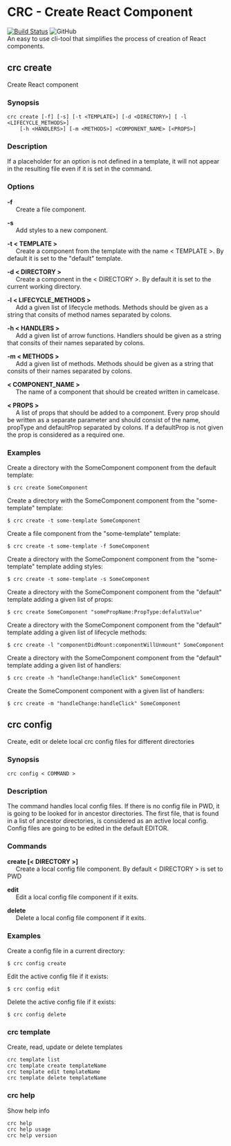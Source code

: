  # CRC - Create React Component
[![Build Status](https://travis-ci.org/aleksandryackovlev/crc.svg?branch=master)](https://travis-ci.org/aleksandryackovlev/crc) ![GitHub](https://img.shields.io/github/license/aleksandryackovlev/crc.svg)  
An easy to use cli-tool that simplifies the process of creation of React components.

## crc create
Create React component
### Synopsis
```shell
crc create [-f] [-s] [-t <TEMPLATE>] [-d <DIRECTORY>] [ -l <LIFECYCLE_METHODS>]
    [-h <HANDLERS>] [-m <METHODS>] <COMPONENT_NAME> [<PROPS>]
```
### Description
If a placeholder for an option is not defined in a template, it will not appear in the resulting file even if it is set in the command.
### Options
**-f**  
&nbsp;&nbsp;&nbsp;&nbsp; Create a file component.

**-s**  
&nbsp;&nbsp;&nbsp;&nbsp; Add styles to a new component.

**-t < TEMPLATE >**  
&nbsp;&nbsp;&nbsp;&nbsp; Create a component from the template with the name < TEMPLATE >. By default it is set to the "default" template.

**-d < DIRECTORY >**  
&nbsp;&nbsp;&nbsp;&nbsp; Create a component in the < DIRECTORY >. By default it is set to the current working directory.

**-l < LIFECYCLE_METHODS >**  
&nbsp;&nbsp;&nbsp;&nbsp; Add a given list of lifecycle methods. Methods should be given as a string that consits of method names separated by colons.

**-h < HANDLERS >**  
&nbsp;&nbsp;&nbsp;&nbsp; Add a given list of arrow functions. Handlers should be given as a string that consits of their names separated by colons.

**-m < METHODS >**  
&nbsp;&nbsp;&nbsp;&nbsp; Add a given list of methods. Methods should be given as a string that consits of their names separated by colons.

**< COMPONENT_NAME >**  
&nbsp;&nbsp;&nbsp;&nbsp; The name of a component that should be created written in camelcase.

**< PROPS >**  
&nbsp;&nbsp;&nbsp;&nbsp; A list of props that should be added to a component. Every prop should be written as a separate parameter and should consist of the name, propType and defaultProp separated by colons. If a defaultProp is not given the prop is considered as a required one.

### Examples
Create a directory with the SomeComponent component from the default template:
```shell
$ crc create SomeComponent
```
Create a directory with the SomeComponent component from the "some-template" template:
```shell
$ crc create -t some-template SomeComponent
```
Create a file component from the "some-template" template:
```shell
$ crc create -t some-template -f SomeComponent
```
Create a directory with the SomeComponent component from the "some-template" template adding styles:
```shell
$ crc create -t some-template -s SomeComponent
```
Create a directory with the SomeComponent component from the "default" template adding a given list of props:
```shell
$ crc create SomeComponent "somePropName:PropType:defalutValue"
```
Create a directory with the SomeComponent component from the "default" template adding a given list of lifecycle methods:
```shell
$ crc create -l "componentDidMount:componentWillUnmount" SomeComponent
```
Create a directory with the SomeComponent component from the "default" template adding a given list of handlers:
```shell
$ crc create -h "handleChange:handleClick" SomeComponent
```
Create the SomeComponent component with a given list of handlers:
```shell
$ crc create -m "handleChange:handleClick" SomeComponent
```

## crc config
Create, edit or delete local crc config files for different directories

### Synopsis
```shell
crc config < COMMAND >
```
### Description
The command handles local config files. If there is no config file in PWD, it is going to be looked for in ancestor directories. The first file, that is found in a list of ancestor directories, is considered as an active local config. Config files are going to be edited in the default EDITOR.

### Commands
**create [< DIRECTORY >]**  
&nbsp;&nbsp;&nbsp;&nbsp; Create a local config file component. By default < DIRECTORY > is set to PWD

**edit**  
&nbsp;&nbsp;&nbsp;&nbsp; Edit a local config file component if it exits.

**delete**  
&nbsp;&nbsp;&nbsp;&nbsp; Delete a local config file component if it exits.

### Examples
Create a config file in a current directory:
```shell
$ crc config create 
```

Edit the active config file if it exists:
```shell
$ crc config edit 
```

Delete the active config file if it exists:
```shell
$ crc config delete 
```
### crc template
Create, read, update or delete templates

```shell
crc template list
crc template create templateName
crc template edit templateName
crc template delete templateName
```


### crc help
Show help info

```shell
crc help
crc help usage
crc help version
```

